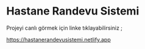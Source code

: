 # Hastane Randevu Sistemi

Projeyi canlı görmek için linke tıklayabilirsiniz ;  

https://hastanerandevusistemi.netlify.app
